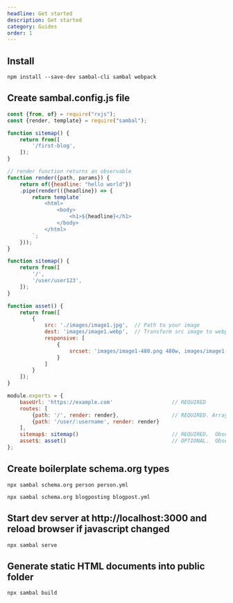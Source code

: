 ```yaml
---
headline: Get started
description: Get started
category: Guides
order: 1
---
```


## Install

```ShellSession
npm install --save-dev sambal-cli sambal webpack
```

## Create sambal.config.js file

```js
const {from, of} = require("rxjs");
const {render, template} = require("sambal");

function sitemap() {
    return from([
        '/first-blog',
    ]);
}

// render function returns an observable
function render({path, params}) {
    return of({headline: "hello world"})
    .pipe(render(({headline}) => {
        return template`
            <html>
                <body>
                    <h1>${headline}</h1>
                </body>
            </html>
        `;
    }));
}

function sitemap() {
    return from([
        '/',
        '/user/user123',
    ]);
}

function asset() {
    return from([
        {
            src: './images/image1.jpg',  // Path to your image
            dest: 'images/image1.webp',  // Transform src image to webp format and copy to destination path.  Supported formats are webp, jpg, png
            responsive: [
                {
                    srcset: 'images/image1-480.png 480w, images/image1-320.png 320w' // Transform src image to png and resize to 480w and 320w
                }
            ]
        }
    ]);
}

module.exports = {
    baseUrl: 'https://example.com'                   // REQUIRED
    routes: [
        {path: '/', render: render},                 // REQUIRED. Array of routes with expressjs style path and a render function  
        {path: '/user/:username', render: render}
    ],
    sitemap$: sitemap()                              // REQUIRED.  Observable of all possible urls in your website.
    asset$: asset()                                  // OPTIONAL.  Observable of your images
};
```

## Create boilerplate schema.org types

```ShellSession
npx sambal schema.org person person.yml

npx sambal schema.org blogposting blogpost.yml
```

## Start dev server at http://localhost:3000 and reload browser if javascript changed

```ShellSession
npx sambal serve
```

## Generate static HTML documents into public folder

```ShellSession
npx sambal build
```
